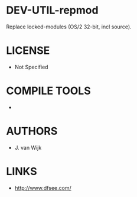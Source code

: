 # DEV-UTIL-repmod
Replace locked-modules (OS/2 32-bit, incl source).

LICENSE
===============
* Not Specified

COMPILE TOOLS
===============
* 
 
AUTHORS
===============
* J. van Wijk

LINKS
===============
* http://www.dfsee.com/
